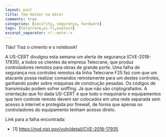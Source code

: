 ```yaml
---
layout: post
title: Tem Hacker na obra!
comments: true
categories: [security, segurança, hardware]
tags: [telecrane,wi-fi,exploit]
excerpt_separator: <!--more-->
---
```

Tião! Traz o cimento e o notebook!
<!--more-->
A US-CERT divulgou esta semana um alerta de segurança (CVE-2018-17935), a todos
os clientes da empresa Telecrane, que produz controladores remotos para obras
de grande porte. Uma falha de segurança nos controles remotos da linha Telecrane
F25 faz com que um atacante possa realizar comandos remotamente para um destes
controles, ganhando poder sobre máquinas de construção pesadas.
Os códigos de transmissão podem sofrer sniffing. Já que não são criptografados.
A orientação que foi dada US-CERT é que todo o maquinário e equipamentos que 
tem controle remoto devem ser colocados em uma rede separada sem acesso à
internet e protegida por firewall, de forma que apenas os controladores do 
equipamento tenham acesso direto.

Link para a falha encontrada:
- [1] https://nvd.nist.gov/vuln/detail/CVE-2018-17935

